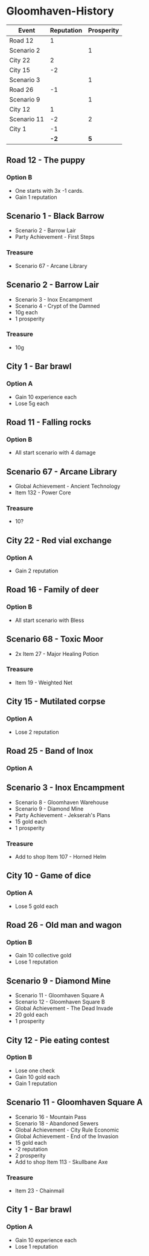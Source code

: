 # Gloomhaven-History

| Event | Reputation | Prosperity |
| --- | --- | --- |
| Road 12 | 1 |  |
| Scenario 2 |  | 1 |
| City 22 | 2 |  |
| City 15 | -2 |  |
| Scenario 3 |  | 1 |
| Road 26 | -1 |  |
| Scenario 9 |  | 1 |
| City 12 | 1 |  |
| Scenario 11 | -2 | 2 |
| City 1 | -1 |  |
|  | **-2** | **5** |

## Road 12 - The puppy
### Option B
- One starts with 3x -1 cards.
- Gain 1 reputation

## Scenario 1 - Black Barrow
- Scenario 2 - Barrow Lair
- Party Achievement - First Steps
### Treasure
- Scenario 67 - Arcane Library

## Scenario 2 - Barrow Lair
- Scenario 3 - Inox Encampment
- Scenario 4 - Crypt of the Damned
- 10g each
- 1 prosperity
### Treasure
- 10g

## City 1 - Bar brawl
### Option A
- Gain 10 experience each
- Lose 5g each

## Road 11 - Falling rocks
### Option B
- All start scenario with 4 damage

## Scenario 67 - Arcane Library
- Global Achievement - Ancient Technology
- Item 132 - Power Core
### Treasure
- 10?

## City 22 - Red vial exchange
### Option A
- Gain 2 reputation

## Road 16 - Family of deer
### Option B
- All start scenario with Bless

## Scenario 68 - Toxic Moor
- 2x Item 27 - Major Healing Potion
### Treasure
- Item 19 - Weighted Net

## City 15 - Mutilated corpse
### Option A
- Lose 2 reputation

## Road 25 - Band of Inox
### Option A

## Scenario 3 - Inox Encampment
- Scenario 8 - Gloomhaven Warehouse
- Scenario 9 - Diamond Mine
- Party Achievement - Jekserah's Plans
- 15 gold each
- 1 prosperity
### Treasure
- Add to shop Item 107 - Horned Helm

## City 10 - Game of dice
### Option A
- Lose 5 gold each

## Road 26 - Old man and wagon
### Option B
- Gain 10 collective gold
- Lose 1 reputation

## Scenario 9 - Diamond Mine
- Scenario 11 - Gloomhaven Square A
- Scenario 12 - Gloomhaven Square B
- Global Achievement - The Dead Invade
- 20 gold each
- 1 prosperity

## City 12 - Pie eating contest
### Option B
- Lose one check
- Gain 10 gold each
- Gain 1 reputation

## Scenario 11 - Gloomhaven Square A
- Scenario 16 - Mountain Pass
- Scenario 18 - Abandoned Sewers
- Global Achievement - City Rule Economic
- Global Achievement - End of the Invasion
- 15 gold each
- -2 reputation
- 2 prosperity
- Add to shop Item 113 - Skullbane Axe
### Treasure
- Item 23 - Chainmail

## City 1 - Bar brawl
### Option A
- Gain 10 experience each
- Lose 1 reputation
